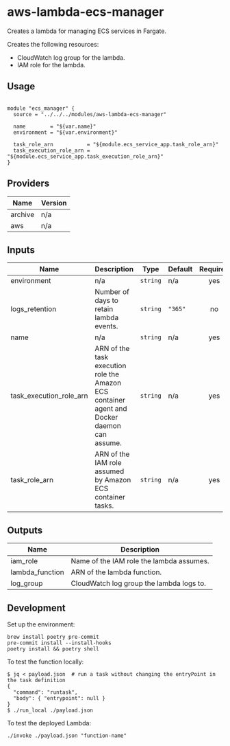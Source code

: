 # aws-lambda-ecs-manager

Creates a lambda for managing ECS services in Fargate.

Creates the following resources:

* CloudWatch log group for the lambda.
* IAM role for the lambda.

## Usage

```hcl

module "ecs_manager" {
  source = "../../../modules/aws-lambda-ecs-manager"

  name        = "${var.name}"
  environment = "${var.environment}"

  task_role_arn           = "${module.ecs_service_app.task_role_arn}"
  task_execution_role_arn = "${module.ecs_service_app.task_execution_role_arn}"
}
```

## Providers

| Name | Version |
|------|---------|
| archive | n/a |
| aws | n/a |

## Inputs

| Name | Description | Type | Default | Required |
|------|-------------|------|---------|:-----:|
| environment | n/a | `string` | n/a | yes |
| logs\_retention | Number of days to retain lambda events. | `string` | `"365"` | no |
| name | n/a | `string` | n/a | yes |
| task\_execution\_role\_arn | ARN of the task execution role the Amazon ECS container agent and Docker daemon can assume. | `string` | n/a | yes |
| task\_role\_arn | ARN of the IAM role assumed by Amazon ECS container tasks. | `string` | n/a | yes |

## Outputs

| Name | Description |
|------|-------------|
| iam\_role | Name of the IAM role the lambda assumes. |
| lambda\_function | ARN of the lambda function. |
| log\_group | CloudWatch log group the lambda logs to. |

## Development

Set up the environment:

```console
brew install poetry pre-commit
pre-commit install --install-hooks
poetry install && poetry shell
```

To test the function locally:

```console
$ jq < payload.json  # run a task without changing the entryPoint in the task definition
{
  "command": "runtask",
  "body": { "entrypoint": null }
}
$ ./run_local ./payload.json
```

To test the deployed Lambda:

```console
./invoke ./payload.json "function-name"
```
